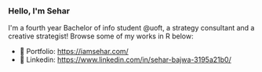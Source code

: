 ### Hello, I'm Sehar

I'm a fourth year Bachelor of info student @uoft, a strategy consultant and a creative strategist! Browse some of my works in R below:

- 🚀 Portfolio: https://iamsehar.com/
- 💬 Linkedin: https://www.linkedin.com/in/sehar-bajwa-3195a21b0/

